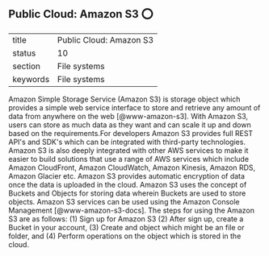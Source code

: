 ## Public Cloud: Amazon S3 :o:


|          |                             |
| -------- | --------------------------- |
| title    | Public Cloud: Amazon S3     | 
| status   | 10                          |
| section  | File systems                |
| keywords | File systems                |



Amazon Simple Storage Service (Amazon S3) is storage object which
provides a simple web service interface to store and retrieve any
amount of data from anywhere on the web [@www-amazon-s3]. With
Amazon S3, users can store as much data as they want and can scale it
up and down based on the requirements.For developers Amazon S3
provides full REST API's and SDK's which can be integrated with
third-party technologies. Amazon S3 is also deeply integrated with
other AWS services to make it easier to build solutions that use a
range of AWS services which include Amazon CloudFront, Amazon
CloudWatch, Amazon Kinesis, Amazon RDS, Amazon Glacier etc. Amazon S3
provides automatic encryption of data once the data is uploaded in the
cloud. Amazon S3 uses the concept of Buckets and Objects for storing
data wherein Buckets are used to store objects. Amazon S3 services can
be used using the Amazon Console
Management [@www-amazon-s3-docs]. The steps for using the Amazon
S3 are as follows: (1) Sign up for Amazon S3 (2) After sign up, create
a Bucket in your account, (3) Create and object which might be an file
or folder, and (4) Perform operations on the object which is stored in
the cloud.



  
